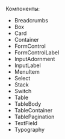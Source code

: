 Компоненты:

- Breadcrumbs
- Box
- Card
- Container
- FormControl
- FormControlLabel
- InputAdornment
- InputLabel
- MenuItem
- Select
- Stack
- Switch
- Table
- TableBody
- TableContainer
- TablePagination
- TextField
- Typography
